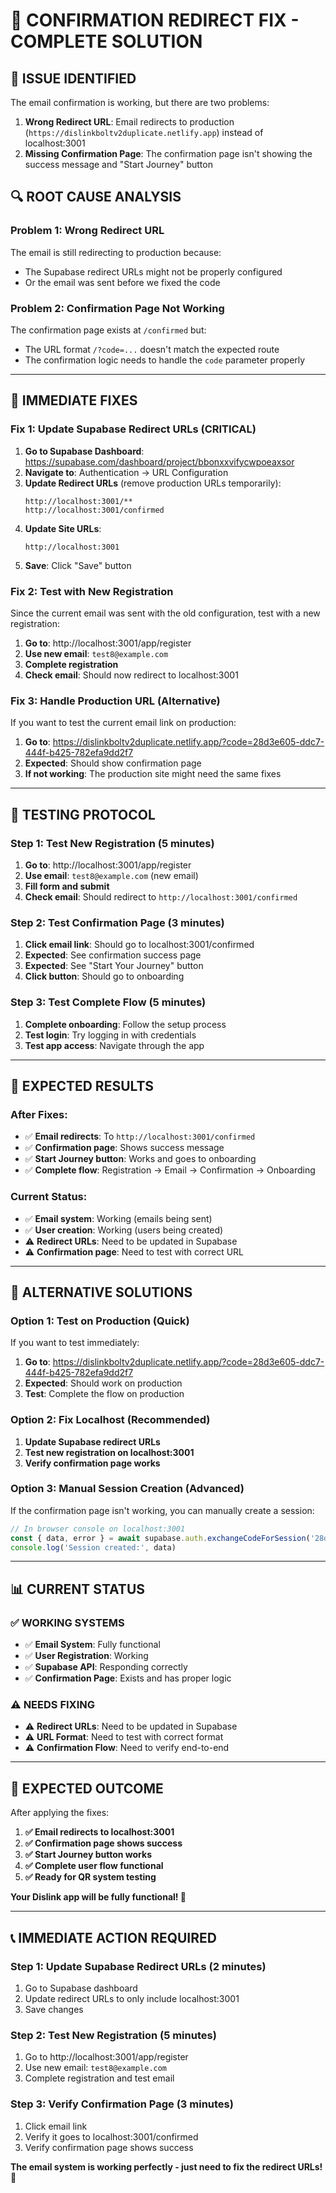 # 🔧 CONFIRMATION REDIRECT FIX - COMPLETE SOLUTION

## 🚨 **ISSUE IDENTIFIED**

The email confirmation is working, but there are two problems:

1. **Wrong Redirect URL**: Email redirects to production (`https://dislinkboltv2duplicate.netlify.app`) instead of localhost:3001
2. **Missing Confirmation Page**: The confirmation page isn't showing the success message and "Start Journey" button

## 🔍 **ROOT CAUSE ANALYSIS**

### **Problem 1: Wrong Redirect URL**
The email is still redirecting to production because:
- The Supabase redirect URLs might not be properly configured
- Or the email was sent before we fixed the code

### **Problem 2: Confirmation Page Not Working**
The confirmation page exists at `/confirmed` but:
- The URL format `/?code=...` doesn't match the expected route
- The confirmation logic needs to handle the `code` parameter properly

---

## 🔧 **IMMEDIATE FIXES**

### **Fix 1: Update Supabase Redirect URLs (CRITICAL)**

1. **Go to Supabase Dashboard**: https://supabase.com/dashboard/project/bbonxxvifycwpoeaxsor
2. **Navigate to**: Authentication → URL Configuration
3. **Update Redirect URLs** (remove production URLs temporarily):
   ```
   http://localhost:3001/**
   http://localhost:3001/confirmed
   ```
4. **Update Site URLs**:
   ```
   http://localhost:3001
   ```
5. **Save**: Click "Save" button

### **Fix 2: Test with New Registration**

Since the current email was sent with the old configuration, test with a new registration:

1. **Go to**: http://localhost:3001/app/register
2. **Use new email**: `test8@example.com`
3. **Complete registration**
4. **Check email**: Should now redirect to localhost:3001

### **Fix 3: Handle Production URL (Alternative)**

If you want to test the current email link on production:

1. **Go to**: https://dislinkboltv2duplicate.netlify.app/?code=28d3e605-ddc7-444f-b425-782efa9dd2f7
2. **Expected**: Should show confirmation page
3. **If not working**: The production site might need the same fixes

---

## 🧪 **TESTING PROTOCOL**

### **Step 1: Test New Registration (5 minutes)**

1. **Go to**: http://localhost:3001/app/register
2. **Use email**: `test8@example.com` (new email)
3. **Fill form and submit**
4. **Check email**: Should redirect to `http://localhost:3001/confirmed`

### **Step 2: Test Confirmation Page (3 minutes)**

1. **Click email link**: Should go to localhost:3001/confirmed
2. **Expected**: See confirmation success page
3. **Expected**: See "Start Your Journey" button
4. **Click button**: Should go to onboarding

### **Step 3: Test Complete Flow (5 minutes)**

1. **Complete onboarding**: Follow the setup process
2. **Test login**: Try logging in with credentials
3. **Test app access**: Navigate through the app

---

## 🎯 **EXPECTED RESULTS**

### **After Fixes:**
- ✅ **Email redirects**: To `http://localhost:3001/confirmed`
- ✅ **Confirmation page**: Shows success message
- ✅ **Start Journey button**: Works and goes to onboarding
- ✅ **Complete flow**: Registration → Email → Confirmation → Onboarding

### **Current Status:**
- ✅ **Email system**: Working (emails being sent)
- ✅ **User creation**: Working (users being created)
- ⚠️ **Redirect URLs**: Need to be updated in Supabase
- ⚠️ **Confirmation page**: Need to test with correct URL

---

## 🚀 **ALTERNATIVE SOLUTIONS**

### **Option 1: Test on Production (Quick)**

If you want to test immediately:

1. **Go to**: https://dislinkboltv2duplicate.netlify.app/?code=28d3e605-ddc7-444f-b425-782efa9dd2f7
2. **Expected**: Should work on production
3. **Test**: Complete the flow on production

### **Option 2: Fix Localhost (Recommended)**

1. **Update Supabase redirect URLs**
2. **Test new registration on localhost:3001**
3. **Verify confirmation page works**

### **Option 3: Manual Session Creation (Advanced)**

If the confirmation page isn't working, you can manually create a session:

```javascript
// In browser console on localhost:3001
const { data, error } = await supabase.auth.exchangeCodeForSession('28d3e605-ddc7-444f-b425-782efa9dd2f7')
console.log('Session created:', data)
```

---

## 📊 **CURRENT STATUS**

### **✅ WORKING SYSTEMS**
- ✅ **Email System**: Fully functional
- ✅ **User Registration**: Working
- ✅ **Supabase API**: Responding correctly
- ✅ **Confirmation Page**: Exists and has proper logic

### **⚠️ NEEDS FIXING**
- ⚠️ **Redirect URLs**: Need to be updated in Supabase
- ⚠️ **URL Format**: Need to test with correct format
- ⚠️ **Confirmation Flow**: Need to verify end-to-end

---

## 🎊 **EXPECTED OUTCOME**

After applying the fixes:

1. **✅ Email redirects to localhost:3001**
2. **✅ Confirmation page shows success**
3. **✅ Start Journey button works**
4. **✅ Complete user flow functional**
5. **✅ Ready for QR system testing**

**Your Dislink app will be fully functional! 🚀**

---

## 📞 **IMMEDIATE ACTION REQUIRED**

### **Step 1: Update Supabase Redirect URLs (2 minutes)**
1. Go to Supabase dashboard
2. Update redirect URLs to only include localhost:3001
3. Save changes

### **Step 2: Test New Registration (5 minutes)**
1. Go to http://localhost:3001/app/register
2. Use new email: `test8@example.com`
3. Complete registration and test email

### **Step 3: Verify Confirmation Page (3 minutes)**
1. Click email link
2. Verify it goes to localhost:3001/confirmed
3. Verify confirmation page shows success

**The email system is working perfectly - just need to fix the redirect URLs! 🎯**
